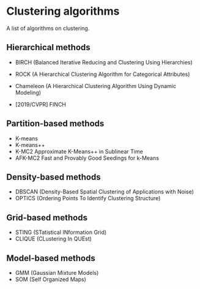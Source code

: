 # Clustering algorithms

A list of algorithms on clustering.

## Hierarchical methods
- BIRCH (Balanced Iterative Reducing and Clustering Using Hierarchies)
- ROCK (A Hierarchical Clustering Algorithm for Categorical Attributes)
- Chameleon (A Hierarchical Clustering Algorithm Using Dynamic Modeling)

- [2019/CVPR] FINCH

## Partition-based methods
- K-means
- K-means++
- K-MC2
 Approximate K-Means++ in Sublinear Time
- AFK-MC2
Fast and Provably Good Seedings for k-Means

## Density-based methods
- DBSCAN (Density-Based Spatial Clustering of Applications with Noise)
- OPTICS (Ordering Points To Identify Clustering Structure)

## Grid-based methods
- STING (STatistical INformation Grid)
- CLIQUE (CLustering In QUEst)

## Model-based methods
- GMM (Gaussian Mixture Models)
- SOM (Self Organized Maps)

